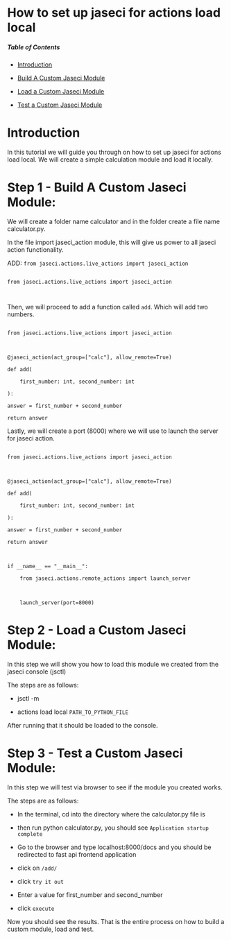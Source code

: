 # How to set up jaseci for actions load local



##### Table of Contents  

- [Introduction](#introduction)

- [Build A Custom Jaseci Module](#step-1-build-a-custom-jaseci-module)

- [Load a Custom Jaseci Module](#step-2-load-a-custom-jaseci-module)

- [Test a Custom Jaseci Module](#step-3-test-a-custom-jaseci-module)



# Introduction

In this tutorial we will guide you through on how to set up jaseci for actions load local. We will create a simple calculation module and load it locally.



# Step 1 - Build A Custom Jaseci Module: 

We will create a folder name calculator and in the folder create a file name calculator.py.



In the file import jaseci_action module, this will give us power to all jaseci action functionality.



ADD: ``` from jaseci.actions.live_actions import jaseci_action ```



``` 

from jaseci.actions.live_actions import jaseci_action



```



Then, we will proceed to add a function called ```add```. Which will add two numbers.



``` 

from jaseci.actions.live_actions import jaseci_action



@jaseci_action(act_group=["calc"], allow_remote=True)

def add(

    first_number: int, second_number: int

):

answer = first_number + second_number

return answer

```



Lastly, we will create a port (8000) where we will use to launch the server for jaseci action.



```

from jaseci.actions.live_actions import jaseci_action



@jaseci_action(act_group=["calc"], allow_remote=True)

def add(

    first_number: int, second_number: int

):

answer = first_number + second_number

return answer



if __name__ == "__main__":

    from jaseci.actions.remote_actions import launch_server



    launch_server(port=8000)

```



# Step 2 - Load a Custom Jaseci Module:

In this step we will show you how to load this module we created from the jaseci console (jsctl)



The steps are as follows:

* jsctl -m

* actions load local ``PATH_TO_PYTHON_FILE``



After running that it should be loaded to the console.



# Step 3 - Test a Custom Jaseci Module: 

In this step we will test via browser to see if the module you created works.



The steps are as follows:

* In the terminal, cd into the directory where the calculator.py file is

* then run python calculator.py, you should see `` Application startup complete ``

* Go to the browser and type localhost:8000/docs and you should be redirected to fast api frontend application

* click on ``/add/`` 

* click `` try it out ``

* Enter a value for first_number and second_number

* click ``execute``



Now you should see the results. That is the entire process on how to build a custom module, load and test.

